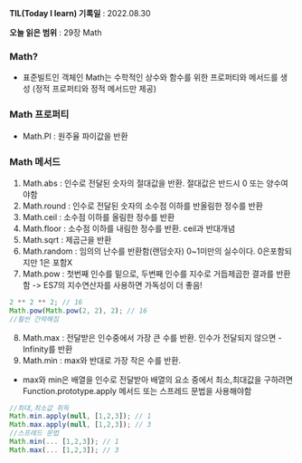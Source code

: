 **TIL(Today I learn) 기록일** : 2022.08.30

**오늘 읽은 범위** : 29장 Math

### Math?
+ 표준빌트인 객체인 Math는 수학적인 상수와 함수를 위한 프로퍼티와 메서드를 생성 (정적 프로퍼티와 정적 메서드만 제공)

### Math 프로퍼티
+ Math.PI : 원주율 파이값을 반환

### Math 메서드
1. Math.abs : 인수로 전달된 숫자의 절대값을 반환. 절대값은 반드시 0 또는 양수여야함
2. Math.round : 인수로 전달된 숫자의 소수점 이하를 반올림한 정수를 반환
3. Math.ceil : 소수점 이하를 올림한 정수를 반환
4. Math.floor : 소수점 이하를 내림한 정수를 반환. ceil과 반대개념
5. Math.sqrt : 제곱근을 반환
6. Math.random : 임의의 난수를 반환함(랜덤숫자) 0~1미만의 실수이다. 0은포함되지만 1은 포함X
7. Math.pow : 첫번째 인수를 밑으로, 두번째 인수를 지수로 거듭제곱한 결과를 반환함 -> ES7의 지수연산자를 사용하면 가독성이 더 좋음!
```js
2 ** 2 ** 2; // 16
Math.pow(Math.pow(2, 2), 2); // 16
//훨씬 간략해짐
```
8. Math.max : 전달받은 인수중에서 가장 큰 수를 반환. 인수가 전달되지 않으면 -Infinity를 반환
9. Math.min : max와 반대로 가장 작은 수를 반환.
+ max와 min은 배열을 인수로 전달받아 배열의 요소 중에서 최소,최대값을 구하려면 Function.prototype.apply 메서드 또는 스프레드 문법을 사용해야함
```js
//최대,최소값 취득
Math.min.apply(null, [1,2,3]); // 1
Math.max.apply(null, [1,2,3]); // 3
//스프레드 문법
Math.min(... [1,2,3]); // 1
Math.max(... [1,2,3]); // 3
```

